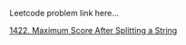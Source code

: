 Leetcode problem link here...

[1422. Maximum Score After Splitting a String](https://leetcode.com/problems/maximum-score-after-splitting-a-string/)
